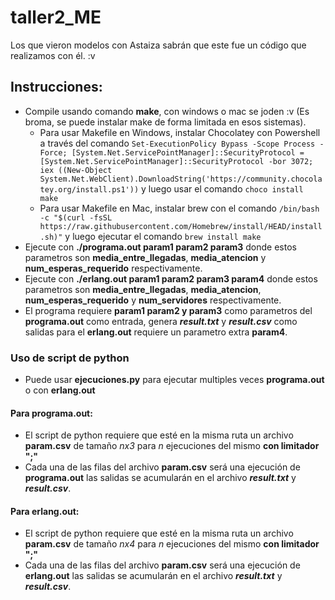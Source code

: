 # taller2_ME

Los que vieron modelos con Astaiza sabrán que este fue un código que realizamos con él. :v

## Instrucciones:

* Compile usando comando **make**, con windows o mac se joden :v (Es broma, se puede instalar make de forma limitada en esos sistemas).
  * Para usar Makefile en Windows, instalar Chocolatey con Powershell a través del comando `Set-ExecutionPolicy Bypass -Scope Process -Force; [System.Net.ServicePointManager]::SecurityProtocol = [System.Net.ServicePointManager]::SecurityProtocol -bor 3072; iex ((New-Object System.Net.WebClient).DownloadString('https://community.chocolatey.org/install.ps1'))` y luego usar el comando `choco install make`
  * Para usar Makefile en Mac, instalar brew con el comando `/bin/bash -c "$(curl -fsSL https://raw.githubusercontent.com/Homebrew/install/HEAD/install.sh)"` y luego ejecutar el comando `brew install make`
* Ejecute con **./programa.out param1 param2 param3** donde estos parametros son **media_entre_llegadas**, **media_atencion** y **num_esperas_requerido** respectivamente. 
* Ejecute con **./erlang.out param1 param2 param3 param4** donde estos parametros son **media_entre_llegadas**, **media_atencion**, **num_esperas_requerido** y **num_servidores** respectivamente. 
* El programa requiere **param1 param2 y param3** como parametros del **programa.out** como entrada, genera **_result.txt_** y **_result.csv_** como salidas para el **erlang.out** requiere un parametro extra **param4**.

### Uso de script de python

* Puede usar **ejecuciones.py** para ejecutar multiples veces **programa.out** o con **erlang.out**
#### Para programa.out:

* El script de python requiere que esté en la misma ruta un archivo **param.csv** de tamaño _nx3_ para _n_ ejecuciones del mismo **con limitador ";"**
* Cada una de las filas del archivo **param.csv** será una ejecución de **programa.out** las salidas se acumularán en el archivo **_result.txt_** y **_result.csv_**.

#### Para erlang.out:

* El script de python requiere que esté en la misma ruta un archivo **param.csv** de tamaño _nx4_ para _n_ ejecuciones del mismo **con limitador ";"**
* Cada una de las filas del archivo **param.csv** será una ejecución de **erlang.out** las salidas se acumularán en el archivo **_result.txt_** y **_result.csv_**.